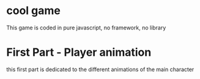 # cool game
This game is coded in pure javascript, no framework, no library
# First Part - Player animation
this first part is dedicated to the different animations of the main character
